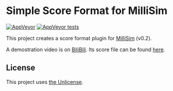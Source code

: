 # Simple Score Format for MilliSim

[![AppVeyor](https://img.shields.io/appveyor/ci/hozuki/millisimformat-simplescore.svg)](https://ci.appveyor.com/project/hozuki/millisimformat-simplescore)
[![AppVeyor tests](https://img.shields.io/appveyor/tests/hozuki/millisimformat-simplescore.svg)](https://ci.appveyor.com/project/hozuki/millisimformat-simplescore)

This project creates a score format plugin for [MilliSim](https://github.com/hozuki/MilliSim) (v0.2).

A demostration video is on [BiliBili](https://www.bilibili.com/video/av15612246/). Its score file can be found [here](MilliSimFormat.SimpleScore.ConsoleTest/simple.ss).

## License

This project uses [the Unlicense](http://unlicense.org/).
